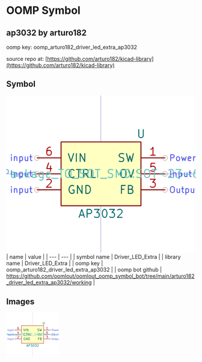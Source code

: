 # OOMP Symbol  
## ap3032  by arturo182  
  
oomp key: oomp_arturo182_driver_led_extra_ap3032  
  
source repo at: [https://github.com/arturo182/kicad-library](https://github.com/arturo182/kicad-library)  
## Symbol  
  
[![working.png](working_600.png)](working.png)  
| name | value | 
| --- | --- | 
| symbol name | Driver_LED_Extra | 
| library name | Driver_LED_Extra | 
| oomp key | oomp_arturo182_driver_led_extra_ap3032 | 
| oomp bot github | https://github.com/oomlout/oomlout_oomp_symbol_bot/tree/main/arturo182_driver_led_extra_ap3032/working | 
## Images  
  
[![working.png](working_140.png)](working.png)  
